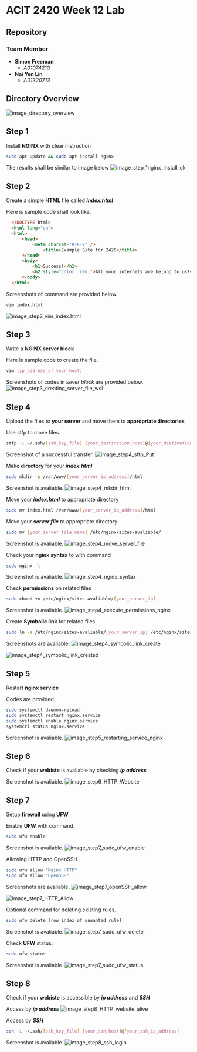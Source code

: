 # ACIT 2420 Week 12 Lab

## Repository

### Team Member

+ **Simon Freeman**
  + *A01074210*
+ **Nai Yen Lin**
  + *A01320713*


## Directory Overview
![image_directory_overview](Images/directory_overview.png)


## Step 1

Install **NGINX** with clear instruction
  ```bash
  sudo apt update && sudo apt install nginx 
  ```
The results shall be similar to image below
![image_step_1nginx_install_ok](Images/step1_nginx_install_ok.jpg)


## Step 2

Create a simple **HTML** file called ***index.html***

Here is sample code shall look like.  
  ```html
    <!DOCTYPE html>
    <html lang="en">
    <html>
        <head>
            <meta charset="UTF-8" />
                <title>Example Site for 2420</title>
        </head>
        <body>
            <h1>Success!</h1>
            <h2 style="color: red;">All your internets are belong to us!</h2>
        </body>
    </html>
  ```

Screenshots of command are provided below.
  ```bash
  vim index.html
  ```
![image_step2_vim_index.html](Images/step2_vim_index.html.jpg)



## Step 3

Write a **NGINX server block**

Here is sample code to create the file.  
  ```bash
  vim [ip_address_of_your_host]
  ```

Screenshots of codes in *sever block* are provided below.
![image_step3_creating_server_file_wsl](Images/step3_creating_server_file_wsl.jpg)


## Step 4

Upload the files to **your server** and move them to **appropriate directories**

Use stfp to move files.  
  ```bash
  stfp -i ~/.ssh/[ssh_key_file] [your_destination_host]@[your_destination_ip_address]
  ```
Screenshot of a successful transfer.
![image_step4_sftp_Put](Images/step4_sftp_Put.jpg)

Make **directory** for your ***index.html*** 
  ```bash
  sudo mkdir -p /var/www/[your_server_ip_address]/html
  ```

Screenshot is avaliable.
![image_step4_mkdir_html](Images/step4_mkdir_html.jpg)

Move your ***index.html*** to appropriate directory
  ```bash
  sudo mv index.html /var/www/[your_server_ip_address]/html
  ```

Move your ***server file*** to appropriate directory
  ```bash
  sudo mv [your_server_file_name] /etc/nginx/sites-avaliable/
  ```

Screenshot is avaliable.
![image_step4_move_server_file](Images/step4_move_server_file.jpg)


Check your **nginx syntax** to with command
  ```bash
  sudo nginx -t
  ```

Screenshot is avaliable.
![image_step4_nginx_syntax](Images/step4_nginx_syntax.jpg)


Check **permissions** on related files
  ```bash
  sudo chmod +x /etc/nginx/sites-avaliable/[your_server_ip]
  ```

Screenshot is avaliable.
![image_step4_execute_permissions_nginx](Images/step4_execute_permissions_nginx.jpg)


Create **Symbolic link** for related files
  ```bash
  sudo ln -s /etc/nginx/sites-avaliable/[your_server_ip] /etc/nginx/sites-enabled/
  ```

Screenshots are avaliable.
![image_step4_symbolic_link_create](Images/step4_symbolic_link_create.jpg)

![image_step4_symbolic_link_created](Images/step4_symbolic_link_created.jpg)


## Step 5

Restart **nginx service**

Codes are provided.
  ```bash
  sudo systemctl daemon-reload
  sudo systemctl restart nginx.service
  sudo systemctl enable nginx.service
  systemctl status nginx.service
  ```

Screenshot is avaliable.
![image_step5_restarting_service_nginx](Images/step5_restarting_service_nginx.jpg)


## Step 6

Check if your **webiste** is avaliable by checking ***ip address***

Screenshot is avaliable.
![image_step6_HTTP_Website](Images/step6_HTTP_Website.jpg)


## Step 7

Setup **firewall** using **UFW**

Enable **UFW** with command.
  ```bash
  sudo ufw enable
  ```

Screenshot is avaliable.
![image_step7_sudo_ufw_enable](Images/step7_sudo_ufw_enable.jpg)

Allowing HTTP and OpenSSH.
  ```bash
  sudo ufw allow "Nginx HTTP"
  sudo ufw allow "OpenSSH"
  ```

Screenshots are avaliable.
![image_step7_openSSH_allow](Images/step7_openSSH_allow.jpg)

![image_step7_HTTP_Allow](Images/step7_HTTP_Allow.jpg)

Optional command for deleting existing rules.
  ```bash
  sudo ufw delete [row index of unwanted rule]
  ```

Screenshot is avaliable.
![image_step7_sudo_ufw_delete](Images/step7_sudo_ufw_delete.jpg)


Check **UFW** status.
  ```bash
  sudo ufw status
  ```

Screenshot is avaliable.
![image_step7_sudo_ufw_status](Images/step7_sudo_ufw_status.jpg)


## Step 8

Check if your **webiste** is accessible by ***ip address*** and ***SSH***

Access by ***ip address***
![image_step8_HTTP_website_alive](Images/step8_HTTP_website_alive.jpg)

Access by ***SSH***
  ```bash
  ssh -i ~/.ssh/[ssh_key_file] [your_ssh_host]@[your_ssh_ip_address]
  ```

Screenshot is avaliable.
![image_step8_ssh_login](Images/step8_ssh_login.jpg)




